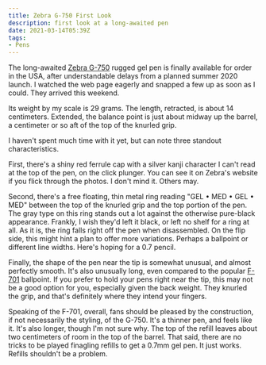 ```yaml
---
title: Zebra G-750 First Look
description: first look at a long-awaited pen
date: 2021-03-14T05:39Z
tags:
- Pens
---
```


The long-awaited [Zebra G-750](https://www.zebrapen.com/product/g-750-gel-retractable-pen-1pk/) rugged gel pen is finally available for order in the USA, after understandable delays from a planned summer 2020 launch.  I watched the web page eagerly and snapped a few up as soon as I could.  They arrived this weekend.

Its weight by my scale is 29 grams.  The length, retracted, is about 14 centimeters.  Extended, the balance point is just about midway up the barrel, a centimeter or so aft of the top of the knurled grip.

I haven't spent much time with it yet, but can note three standout characteristics.

First, there's a shiny red ferrule cap with a silver kanji character I can't read at the top of the pen, on the click plunger.  You can see it on Zebra's website if you flick through the photos.  I don't mind it.  Others may.

Second, there's a free floating, thin metal ring reading "GEL &bull; MED &bull; GEL &bull; MED" between the top of the knurled grip and the top portion of the pen.  The gray type on this ring stands out a lot against the otherwise pure-black appearance.  Frankly, I wish they'd left it black, or left no shelf for a ring at all.  As it is, the ring falls right off the pen when disassembled.  On the flip side, this might hint a plan to offer more variations.  Perhaps a ballpoint or different line widths.  Here's hoping for a 0.7 pencil.

Finally, the shape of the pen near the tip is somewhat unusual, and almost perfectly smooth.  It's also unusually long, even compared to the popular [F-701](https://www.zebrapen.com/product/f-701-ball-point-retractable/) ballpoint.  If you prefer to hold your pens right near the tip, this may not be a good option for you, especially given the back weight.  They knurled the grip, and that's definitely where they intend your fingers.

Speaking of the F-701, overall, fans should be pleased by the construction, if not necessarily the styling, of the G-750.  It's a thinner pen, and feels like it.  It's also longer, though I'm not sure why.  The top of the refill leaves about two centimeters of room in the top of the barrel.  That said, there are no tricks to be played finagling refills to get a 0.7mm gel pen.  It just works.  Refills shouldn't be a problem.

